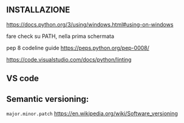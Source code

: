 ## INSTALLAZIONE
https://docs.python.org/3/using/windows.html#using-on-windows

fare check su PATH, nella prima schermata

pep 8 codeline guide
https://peps.python.org/pep-0008/

https://code.visualstudio.com/docs/python/linting

## VS code

## Semantic versioning:
`major.minor.patch`
https://en.wikipedia.org/wiki/Software_versioning
